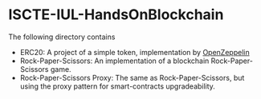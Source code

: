 # ISCTE-IUL-HandsOnBlockchain

The following directory contains
* ERC20: A project of a simple token, implementation by [OpenZeppelin](https://github.com/OpenZeppelin/openzeppelin-contracts/blob/master/contracts/token/ERC20/ERC20.sol)
* Rock-Paper-Scissors: An implementation of a blockchain Rock-Paper-Scissors game.
* Rock-Paper-Scissors Proxy: The same as Rock-Paper-Scissors, but using the proxy pattern for smart-contracts upgradeability.
